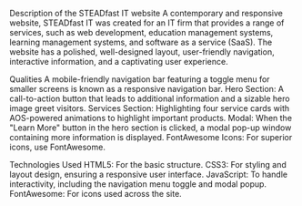 Description of the STEADfast IT website
A contemporary and responsive website, STEADfast IT was created for an IT firm that provides a range of services, such as web development, education management systems, learning management systems, and software as a service (SaaS). The website has a polished, well-designed layout, user-friendly navigation, interactive information, and a captivating user experience.

Qualities
A mobile-friendly navigation bar featuring a toggle menu for smaller screens is known as a responsive navigation bar.
Hero Section: A call-to-action button that leads to additional information and a sizable hero image greet visitors.
Services Section: Highlighting four service cards with AOS-powered animations to highlight important products.
Modal: When the "Learn More" button in the hero section is clicked, a modal pop-up window containing more information is displayed.
FontAwesome Icons: For superior icons, use FontAwesome.

Technologies Used
HTML5: For the basic structure.
CSS3: For styling and layout design, ensuring a responsive user interface.
JavaScript: To handle interactivity, including the navigation menu toggle and modal popup.
FontAwesome: For icons used across the site.
